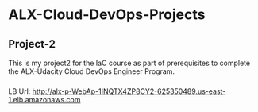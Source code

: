 # ALX-Cloud-DevOps-Projects
## Project-2

This is my project2 for the IaC course as part of prerequisites to complete the ALX-Udacity Cloud DevOps Engineer Program.

###

LB Url: http://alx-p-WebAp-1INQTX4ZP8CY2-625350489.us-east-1.elb.amazonaws.com
